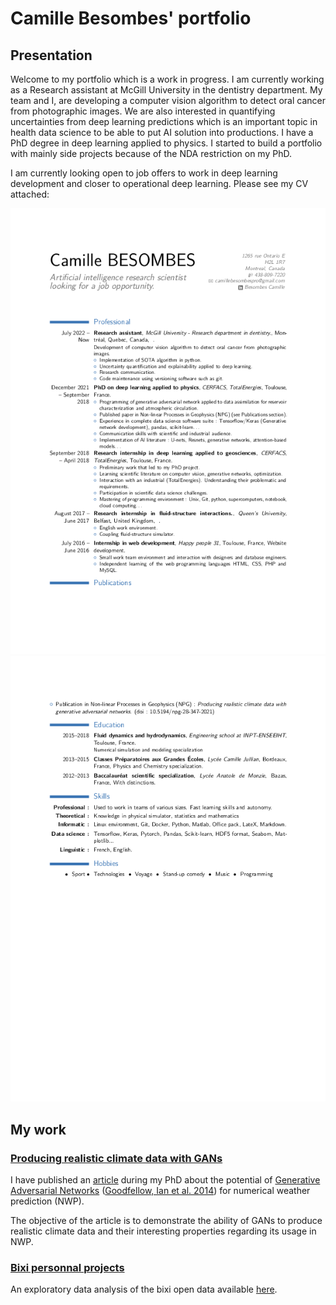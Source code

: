 # Camille Besombes' portfolio

## Presentation

Welcome to my portfolio which is a work in progress. I am currently working as a Research assistant at McGill University in the dentistry department. My team and I, are developing 
a computer vision algorithm to detect oral cancer from photographic images. We are also interested in quantifying uncertainties from deep learning predictions which is an important topic in health data science to be able to put AI solution into productions. I have a PhD degree in deep learning applied to physics. I started to build a portfolio with mainly side projects because of the NDA restriction on my PhD. 

I am currently looking open to job offers to work in deep learning development and closer to operational deep learning. Please see my CV attached:

<div style="text-align:center"><img src="https://github.com/Cam-B04/portfolio/blob/master/CV_english-0.png" /></div>

<div style="text-align:center"><img src="https://github.com/Cam-B04/portfolio/blob/master/CV_english-1.png" /></div>

## My work

### [Producing realistic climate data with GANs](https://github.com/Cam-B04/Producing-realistic-climate-data-with-GANs)

I have published an [article](https://npg.copernicus.org/articles/28/347/2021/npg-28-347-2021.html) during my PhD about the potential of [Generative Adversarial Networks](https://en.wikipedia.org/wiki/Generative_adversarial_network) ([Goodfellow, Ian et al. 2014](https://arxiv.org/abs/1406.2661)) for numerical weather prediction (NWP). 

The objective of the article is to demonstrate the ability of GANs to produce realistic climate data and their interesting properties regarding its usage in NWP. 

### [Bixi personnal projects](https://github.com/Cam-B04/bixi_open_data)

An exploratory data analysis of the bixi open data available [here](https://bixi.com/fr/donnees-ouvertes).

